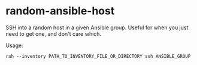 # random-ansible-host

SSH into a random host in a given Ansible group. Useful for when you just need to get one, and don't care which. 

Usage:
```
rah --inventory PATH_TO_INVENTORY_FILE_OR_DIRECTORY ssh ANSIBLE_GROUP
```